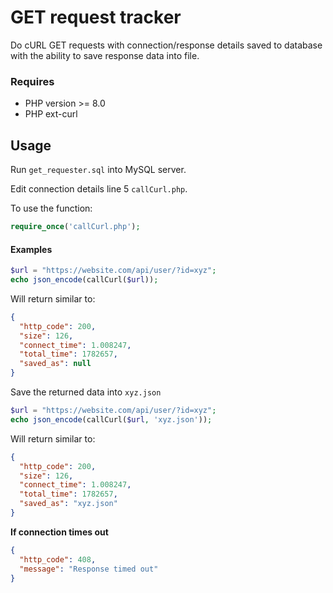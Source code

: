 # GET request tracker

Do cURL GET requests with connection/response details saved to database with the ability to save response data into file.

### Requires

* PHP version >= 8.0
* PHP ext-curl

## Usage

Run `get_requester.sql` into MySQL server.

Edit connection details line 5 `callCurl.php`.

To use the function:

```php
require_once('callCurl.php');
```

#### Examples

```php
$url = "https://website.com/api/user/?id=xyz";
echo json_encode(callCurl($url));
```

Will return similar to:

```json
{
  "http_code": 200,
  "size": 126,
  "connect_time": 1.008247,
  "total_time": 1782657,
  "saved_as": null
}
```

Save the returned data into `xyz.json`

```php
$url = "https://website.com/api/user/?id=xyz";
echo json_encode(callCurl($url, 'xyz.json'));
```

Will return similar to:

```json
{
  "http_code": 200,
  "size": 126,
  "connect_time": 1.008247,
  "total_time": 1782657,
  "saved_as": "xyz.json"
}
```

**If connection times out**

```json
{
  "http_code": 408,
  "message": "Response timed out"
}
```